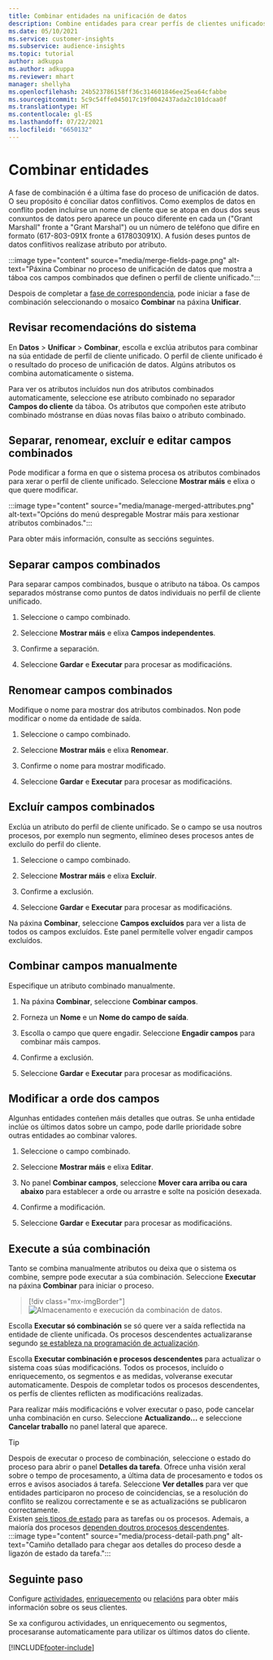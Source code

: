 ```yaml
---
title: Combinar entidades na unificación de datos
description: Combine entidades para crear perfís de clientes unificados.
ms.date: 05/10/2021
ms.service: customer-insights
ms.subservice: audience-insights
ms.topic: tutorial
author: adkuppa
ms.author: adkuppa
ms.reviewer: mhart
manager: shellyha
ms.openlocfilehash: 24b523786158ff36c314601846ee25ea64cfabbe
ms.sourcegitcommit: 5c9c54ffe045017c19f0042437ada2c101dcaa0f
ms.translationtype: HT
ms.contentlocale: gl-ES
ms.lasthandoff: 07/22/2021
ms.locfileid: "6650132"
---
```

# <a name="merge-entities"></a>Combinar entidades

A fase de combinación é a última fase do proceso de unificación de datos. O seu propósito é conciliar datos conflitivos. Como exemplos de datos en conflito poden incluírse un nome de cliente que se atopa en dous dos seus conxuntos de datos pero aparece un pouco diferente en cada un ("Grant Marshall" fronte a "Grant Marshal") ou un número de teléfono que difire en formato (617-803-091X fronte a 617803091X). A fusión deses puntos de datos conflitivos realízase atributo por atributo.

:::image type="content" source="media/merge-fields-page.png" alt-text="Páxina Combinar no proceso de unificación de datos que mostra a táboa cos campos combinados que definen o perfil de cliente unificado.":::

Despois de completar a [fase de correspondencia](match-entities.md), pode iniciar a fase de combinación seleccionando o mosaico **Combinar** na páxina **Unificar**.

## <a name="review-system-recommendations"></a>Revisar recomendacións do sistema

En **Datos** > **Unificar** > **Combinar**, escolla e exclúa atributos para combinar na súa entidade de perfil de cliente unificado. O perfil de cliente unificado é o resultado do proceso de unificación de datos. Algúns atributos os combina automaticamente o sistema.

Para ver os atributos incluídos nun dos atributos combinados automaticamente, seleccione ese atributo combinado no separador **Campos do cliente** da táboa. Os atributos que compoñen este atributo combinado móstranse en dúas novas filas baixo o atributo combinado.

## <a name="separate-rename-exclude-and-edit-merged-fields"></a>Separar, renomear, excluír e editar campos combinados

Pode modificar a forma en que o sistema procesa os atributos combinados para xerar o perfil de cliente unificado. Seleccione **Mostrar máis** e elixa o que quere modificar.

:::image type="content" source="media/manage-merged-attributes.png" alt-text="Opcións do menú despregable Mostrar máis para xestionar atributos combinados.":::

Para obter máis información, consulte as seccións seguintes.

## <a name="separate-merged-fields"></a>Separar campos combinados

Para separar campos combinados, busque o atributo na táboa. Os campos separados móstranse como puntos de datos individuais no perfil de cliente unificado. 

1. Seleccione o campo combinado.
  
1. Seleccione **Mostrar máis** e elixa **Campos independentes**.
 
1. Confirme a separación.

1. Seleccione **Gardar** e **Executar** para procesar as modificacións.

## <a name="rename-merged-fields"></a>Renomear campos combinados

Modifique o nome para mostrar dos atributos combinados. Non pode modificar o nome da entidade de saída.

1. Seleccione o campo combinado.
  
1. Seleccione **Mostrar máis** e elixa **Renomear**.

1. Confirme o nome para mostrar modificado. 

1. Seleccione **Gardar** e **Executar** para procesar as modificacións.

## <a name="exclude-merged-fields"></a>Excluír campos combinados

Exclúa un atributo do perfil de cliente unificado. Se o campo se usa noutros procesos, por exemplo nun segmento, elimíneo deses procesos antes de excluílo do perfil do cliente. 

1. Seleccione o campo combinado.
  
1. Seleccione **Mostrar máis** e elixa **Excluír**.

1. Confirme a exclusión.

1. Seleccione **Gardar** e **Executar** para procesar as modificacións. 

Na páxina **Combinar**, seleccione **Campos excluídos** para ver a lista de todos os campos excluídos. Este panel permítelle volver engadir campos excluídos.

## <a name="manually-combine-fields"></a>Combinar campos manualmente

Especifique un atributo combinado manualmente. 

1. Na páxina **Combinar**, seleccione **Combinar campos**.

1. Forneza un **Nome** e un **Nome do campo de saída**.

1. Escolla o campo que quere engadir. Seleccione **Engadir campos** para combinar máis campos.

1. Confirme a exclusión.

1. Seleccione **Gardar** e **Executar** para procesar as modificacións. 

## <a name="change-the-order-of-fields"></a>Modificar a orde dos campos

Algunhas entidades conteñen máis detalles que outras. Se unha entidade inclúe os últimos datos sobre un campo, pode darlle prioridade sobre outras entidades ao combinar valores.

1. Seleccione o campo combinado.
  
1. Seleccione **Mostrar máis** e elixa **Editar**.

1. No panel **Combinar campos**, seleccione **Mover cara arriba ou cara abaixo** para establecer a orde ou arrastre e solte na posición desexada.

1. Confirme a modificación.

1. Seleccione **Gardar** e **Executar** para procesar as modificacións.

## <a name="run-your-merge"></a>Execute a súa combinación

Tanto se combina manualmente atributos ou deixa que o sistema os combine, sempre pode executar a súa combinación. Seleccione **Executar** na páxina **Combinar** para iniciar o proceso.

> [!div class="mx-imgBorder"]
> ![Almacenamento e execución da combinación de datos.](media/configure-data-merge-save-run.png "Almacenamento e execución da combinación de datos")

Escolla **Executar só combinación** se só quere ver a saída reflectida na entidade de cliente unificada. Os procesos descendentes actualizaranse segundo [se estableza na programación de actualización](system.md#schedule-tab).

Escolla **Executar combinación e procesos descendentes** para actualizar o sistema coas súas modificacións. Todos os procesos, incluído o enriquecemento, os segmentos e as medidas, volveranse executar automaticamente. Despois de completar todos os procesos descendentes, os perfís de clientes reflicten as modificacións realizadas.

Para realizar máis modificacións e volver executar o paso, pode cancelar unha combinación en curso. Seleccione **Actualizando...** e seleccione **Cancelar traballo** no panel lateral que aparece.

> [!TIP]
> Despois de executar o proceso de combinación, seleccione o estado do proceso para abrir o panel **Detalles da tarefa**. Ofrece unha visión xeral sobre o tempo de procesamento, a última data de procesamento e todos os erros e avisos asociados á tarefa. Seleccione **Ver detalles** para ver que entidades participaron no proceso de coincidencias, se a resolución do conflito se realizou correctamente e se as actualizacións se publicaron correctamente.  
> Existen [seis tipos de estado](system.md#status-types) para as tarefas ou os procesos. Ademais, a maioría dos procesos [dependen doutros procesos descendentes](system.md#refresh-policies).  
> :::image type="content" source="media/process-detail-path.png" alt-text="Camiño detallado para chegar aos detalles do proceso desde a ligazón de estado da tarefa.":::

## <a name="next-step"></a>Seguinte paso

Configure [actividades](activities.md), [enriquecemento](enrichment-hub.md) ou [relacións](relationships.md) para obter máis información sobre os seus clientes.

Se xa configurou actividades, un enriquecemento ou segmentos, procesaranse automaticamente para utilizar os últimos datos do cliente.

[!INCLUDE[footer-include](../includes/footer-banner.md)]
